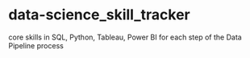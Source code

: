 # data-science_skill_tracker
core skills in SQL, Python, Tableau, Power BI for each step of the Data Pipeline process
